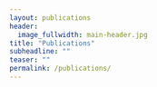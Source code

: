 ```yaml
---
layout: publications
header:
  image_fullwidth: main-header.jpg
title: "Publications"
subheadline: ""
teaser: ""
permalink: /publications/
---
```

